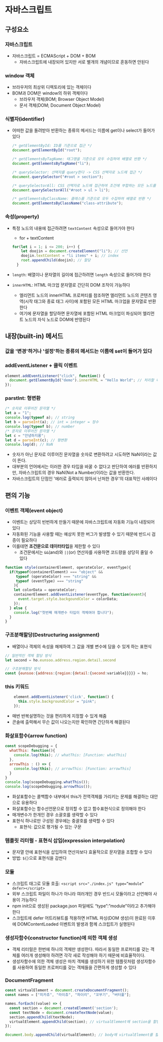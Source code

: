 # 자바스크립트 
## 구성요소
### 자바스크립트
- 자바스크립트 = ECMAScript + DOM + BOM
  - 자바스크립트에 내장되어 있지만 서로 별개의 개념이므로 혼동하면 안된다

### window 객체
- 브라우저의 최상위 디렉토리에 있는 객체이다
- BOM과 DOM은 window의 하위 객체이다
    - 브라우저 객체(BOM; Browser Object Model)
    - 문서 객체(DOM; Document Object Model)

### 식별자(identifier)
- 어떠한 값을 돌려받아 반환하는 종류의 메서드는 이름에 get이나 select가 들어가 있다
  ``` javascript
  /* getElementById: ID를 기준으로 접근 */
  document.getElementById("root");

  /* getElementsByTagName: 태그명을 기준으로 모두 수집하여 배열로 반환 */
  document.getElementsByTagName("li");

  /* querySelector: 선택자를 query한다 -> CSS 선택자로 노드에 접근 */
  document.querySelector("#root > section");

  /* querySelectorAll: CSS 선택자로 노드에 접근하여 조건에 부합하는 모든 노드를 반환 */
  document.querySelectorAll("#root > ul > li");

  /* getElementsByClassName: 클래스를 기준으로 모두 수집하여 배열로 반환 */
  document.getElementsByClassName("class-attribute");
  ```

### 속성(property)
- 특정 노드의 내용에 접근하려면 `textContent` 속성으로 들어가야 한다
  - for + textContent
  ```javascript
  for(let i = 1; i <= 200; i++) {
      let doojin = document.createElement("li"); // 선언
      doojin.textContent = "li items" + i; // index
      root.appendChild(doojin); // 할당
    }
  ```
- `length`: 배열이나 문자열의 길이에 접근하려면 `length` 속성으로 들어가야 한다

- `innerHTML`: HTML 마크업 문자열로 간단히 DOM 조작이 가능하다
  - 엘리먼트 노드의 innerHTML 프로퍼티를 참조하면 엘리먼트 노드의 콘텐츠 영역(시작 태그와 종료 태그 사이)에 포함된 모든 HTML 마크업을 문자열로 반환한다
  - 여기에 문자열을 할당하면 문자열에 포함된 HTML 마크업이 파싱되어 엘리먼트 노드의 자식 노드로 DOM에 반영된다

## 내장(built-in) 메서드
### 값을 '변경'하거나 '설정'하는 종류의 메서드는 이름에 set이 들어가 있다

### addEventListener + 클릭 이벤트
```javascript
element.addEventListener("click", function() {
  document.getElementById("demo").innerHTML = "Hello World"; // 처리할 내용
});
```

### parstInt: 형변환
```javascript
/* 숫자로 이루어진 문자열 */
let a = "1";
console.log(typeof a); // string
let b = parseInt(a); // int = integer = 정수
console.log(typeof b); // number
/* 문자로 이루어진 문자열 */
let c = "안녕하지롱";
let d = parseInt(c); // 형변환
console.log(d); // NaN
```
- 숫자가 아닌 문자로 이루어진 문자열을 숫자로 변환하려고 시도하면 NaN이라는 값이 뜬다. 
- 대부분의 언어에서는 이러한 경우 타입을 바꿀 수 없다고 판단하여 에러를 반환하지만, 자바스크립트의 경우 NaN(Not a Number)이라는 값을 반환한다. 
- 자바스크립트의 단점인 '에러로 출력되지 않아서 난처한 경우'의 대표적인 사례이다

## 편의 기능
### 이벤트 객체(event object)
- 이벤트는 상당히 빈번하게 만들기 때문에 자바스크립트에 자동화 기능이 내장되어 있다
- 자동화된 기능을 사용할 때는 예상치 못한 버그가 발생할 수 있기 때문에 반드시 검증이 필요하다
- 이를테면 **조건문으로 데이터타입**을 제한할 수 있다
  - 조건문에서는 `&&`(and)와 `||`(or) 연산자를 사용하면 코드량을 상당히 줄일 수 있다
```javascript
function style(containerElement, operateColor, eventType){
  if(typeof(containerElement) === "object" && 
     typeof (operateColor) === "string" &&
     typeof (eventType) === "string"
    ){
    let colorData = operateColor;
    containerElement.addEventListener(eventType, function(event){
      event.target.style.backgoundColor = colorData;
    });
  } else {
    console.log("첫번째 매개변수 타입이 객체여야 합니다");
  }
}
```

### 구조분해할당(Destructuring assignment)
- 배열이나 객체의 속성을 해체하여 그 값을 개별 변수에 담을 수 있게 하는 표현식
```javascript
// 일반적인 객체 할당 방식
let second = ho.eunsoo.address.region.detail.second

// 구조분해할당 방식
const {eunsoo:{address:{region:{detail:{second:variable}}}}} = ho;
```

### this 키워드
```javascript
    element.addEventListener('click', function() {
      this.style.backgroundColor = "pink";
    });
```
- 매번 반복설명하는 것을 편리하게 지정할 수 있게 해줌
- 콘솔에 출력해서 무슨 값이 나오는지만 확인하면 간단하게 해결된다

### 화살표함수(arrow function)
```javascript
const scopeDebugging = {
  whatThis: function(){
    console.log(this); // whatThis: [Function: whatThis]
  },
  arrowThis : () => {
    console.log(this); // arrowThis: [Function: arrowThis] 
  }
}
console.log(scopeDebugging.whatThis());
console.log(scopeDebugging.arrowThis());
```
- 화살표함수는 콜백함수 내부에서 this가 전역객체를 가리키는 문제를 해결하는 대안으로 유용하다
- 화살표함수는 함수선언문으로 정의할 수 없고 함수표현식으로 정의해야 한다
- 매개변수가 한개인 경우 소괄호를 생략할 수 있다
- 표현식 하나로만 구성된 경우에는 중괄호를 생략할 수 있다
  - 표현식: 값으로 평가될 수 있는 구문

### 템플릿 리터럴 - 표현식 삽입(expression interpolation)
- 문자열 안에 표현식을 삽입하여 연산자보다 효율적으로 문자열을 조합할 수 있다
- 방법: `${}`으로 표현식을 감싼다

### 모듈
- 스크립트 태그로 모듈 호출: `<script src="./index.js" type=”module” defer></script>`
- 외부 스크립트 파일이 하나가 아니라 여러개인 경우 반드시 모듈이라고 선언해야 사용이 가능하다
- npm init으로 생성된 package.json 파일에도 “type”:”module”이라고 추가해야 한다
- 스크립트에 defer 어트리뷰트를 적용하면 HTML 파싱(DOM 생성)이 완료된 이후에 DOMContentLoaded 이벤트의 발생과 함께 스크립트가 실행된다

### 생성자함수(constructor function)에 의한 객체 생성
- 객체 리터럴은 한번에 하나의 객체만 생성한다. 따라서 동일한 프로퍼티를 갖는 객체를 여러개 생성해야 하려면 각각 새로 작성해야 하기 때문에 비효율적이다.
- 생성자함수에 의한 객체 생성은 마치 객체를 생성하기 위한 템플릿처럼 생성자함수를 사용하여 동일한 프로퍼티를 갖는 객체들을 간편하게 생성할 수 있다

### DocumentFragment
```javascript
const virtualElement = document.createDocumentFragment(); 
const names = ["피카츄", "라이츄", "파이리", "꼬부기", "버터풀"];

names.forEach((value) => { 
  const section = document.createElement('section');
  const textNode = document.createTextNode(value);
  section.appendChild(textNode);
  virtualElement.appendChild(section); // virtualElement에 section을 할당
});

document.body.appendChild(virtualElement); // body에 virtualElement를 할당
```